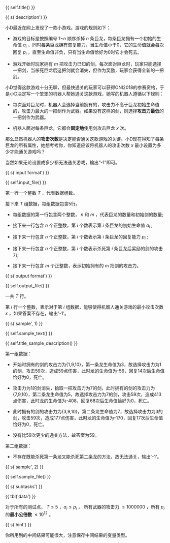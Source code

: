 {{ self.title() }}

{{ s('description') }}

小D最近在网上发现了一款小游戏。游戏的规则如下：

* 游戏的目标是按照编号 1~$n$ 顺序杀掉 $n$ 条巨龙，每条巨龙拥有一个初始的生命值 $a_i$ ，同时每条巨龙拥有恢复能力，当生命值小于0，它的生命值就会每次回复 $p_i$ ，直至生命值非负，只有当生命值恰好为0时它才会死去。

* 游戏开始时玩家拥有 $m$ 把攻击力已知的剑，每次面对巨龙时，玩家只能选择一把剑，当杀死巨龙后这把剑就会消失，但作为奖励，玩家会获得全新的一把剑。

小D觉得这款游戏十分无聊，但最快通关的玩家可以获得ONI2018的参赛资格，于是小D决定写一个笨笨的机器人帮她通关这款游戏，她写的机器人遵循以下规则：

* 每次面对巨龙时，机器人会选择当前拥有的，攻击力不高于巨龙初始生命值的，攻击力最大的一把剑作为武器。如果没有这样的剑，则选择**攻击力最低**的一把剑作为武器。

* 机器人面对每条巨龙，它都会**固定地**使用剑攻击巨龙 $x$ 次。

那么显然机器人的**攻击次数**是决定能否通关这款游戏的关键。小D现在得知了每条巨龙的所有属性，她想考考你，你知道应该将机器人的攻击次数 $x$ 最小设置为多少才能通关游戏吗？

当然如果无论设置成多少都无法通关游戏，输出“-1”即可。

{{ s('input format') }}

{{ self.input_file() }}

第一行一个整数 $T$ ，代表数据组数。

接下来 $T$ 组数据，每组数据包含5行。

* 每组数据的第一行包含两个整数， $n$ 和 $m$ ，代表巨龙的数量和初始剑的数量;

* 接下来一行包含 $n$ 个正整数，第 $i$ 个数表示第 $i$ 条巨龙的初始生命值 $a_i$ ;
	
* 接下来一行包含 $n$ 个正整数，第 $i$ 个数表示第 $i$ 条巨龙的回复能力 $p_i$ ;

* 接下来一行包含 $n$ 个正整数，第 $i$ 个数表示杀死第 $i$ 条巨龙后奖励的剑的攻击力;

* 接下来一行包含 $m$ 个正整数，表示初始拥有的 $m$ 把剑的攻击力。

{{ s('output format') }}

{{ self.output_file() }}

一共 $T$ 行。

第 $i$ 行一个整数，表示对于第 $i$ 组数据，能够使得机器人通关游戏的最小攻击次数 $x$ ，如果答案不存在，输出'-1'。

{{ s('sample', 1) }}

{{ self.sample_text() }}

{{ self.title_sample_description() }}

第一组数据：

* 开始时拥有的剑的攻击力为{1,9,10}，第一条龙生命值为3，故选择攻击力为1的剑，攻击59次，造成59点伤害，此时龙的生命值为-56，回复14次后生命值恰好为0，死亡。

* 攻击力为1的剑消失，拾取一把攻击力为7的剑，此时拥有的剑的攻击力为{7,9,10}，第二条龙生命值为5，故选择攻击力为7的剑，攻击59次，造成413点伤害，此时龙的生命值为-408，回复68次后生命值恰好为0，死亡。

* 此时拥有的剑的攻击力为{3,9,10}，第二条龙生命值为7，故选择攻击力为3的剑，攻击59次，造成177点伤害，此时龙的生命值为-170，回复17次后生命值恰好为0，死亡。

* 没有比59次更少的通关方法，故答案为59。

第二组数据：

* 不存在既能杀死第一条龙又能杀死第二条龙的方法，故无法通关，输出'-1'。

{{ s('sample', 2) }}

{{ self.sample_file() }}

{{ s('subtasks') }}

{{ tbl('data') }}

对于所有的测试点， $T\le 5$ ，$a_i\le p_i$ ， 所有武器的攻击力 $\le 1000000$ ，所有 $p_i$ 的**最小公倍数** $\le 10^12$ 。

{{ s('hint') }}

你所用到的中间结果可能很大，注意保存中间结果的变量类型。